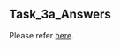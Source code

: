 ## Task_3a_Answers

Please refer [here](https://docs.google.com/document/d/1vtGl3YS5RgxYdg96NjP-Hi3si1k9towQHtvnDWHwBSg/view).
